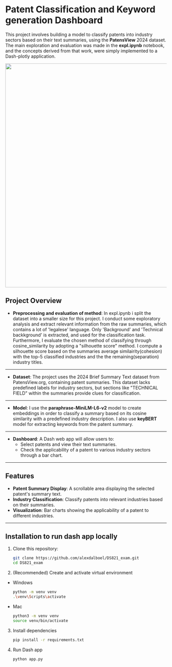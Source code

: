 # Patent Classification and Keyword generation Dashboard

This project involves building a model to classify patents into industry sectors based on their text summaries, using the **PatensView** 2024 dataset. 
The main exploration and evaluation was made in the **expl.ipynb** notebook, and the concepts derived from that work, were simply implemented to a Dash-plotly application.

<img src="https://github.com/alexdalboel/DS821_exam/blob/main/patentvid.gif" width="700"/>


## Project Overview


- **Preprocessing and evaluation of method**: In expl.ipynb i split the dataset into a smaller size for this project. I conduct some exploratory analysis and extract relevant information from the raw summaries, which contains a lot of 'legalese' language. Only  'Background' and 'Technical backkground' is extracted, and used for the classification task. Furthermore, I evaluate the chosen method of classifying through cosine_similarity by adopting a "silhouette score" method. I compute a silhouette score based on the summaries average similairity(cohesion) with the top-5 classified industries and the the remaining(separation) industry titles.
---
- **Dataset**: The project uses the 2024 Brief Summary Text dataset from PatensView.org, containing patent summaries. This dataset lacks predefined labels for industry sectors, but sections like "TECHNICAL FIELD" within the summaries provide clues for classification.
---
- **Model**: I use the **paraphrase-MiniLM-L6-v2** model to create embeddings in order to classify a summary based on its cosine similarity with a predefined industry description. I also use **keyBERT** model for extracting keywords from the patent summary.
---
- **Dashboard**: A Dash web app will allow users to:
  - Select patents and view their text summaries.
  - Check the applicability of a patent to various industry sectors through a bar chart.
---
## Features

- **Patent Summary Display**: A scrollable area displaying the selected patent's summary text.
- **Industry Classification**: Classify patents into relevant industries based on their summaries.
- **Visualization**: Bar charts showing the applicability of a patent to different industries.
---
## Installation to run dash app locally

1. Clone this repository:
   ```bash
   git clone https://github.com/alexdalboel/DS821_exam.git
   cd DS821_exam
2. (Recommended) Create and activate virtual environment 
- Windows
   ```bash
   python -m venv venv
   .\venv\Scripts\activate
- Mac
  ```bash
  python3 -m venv venv
  source venv/bin/activate

3. Install dependencies 
   ```bash
   pip install -r requirements.txt

4. Run Dash app
   ```bash
   python app.py
